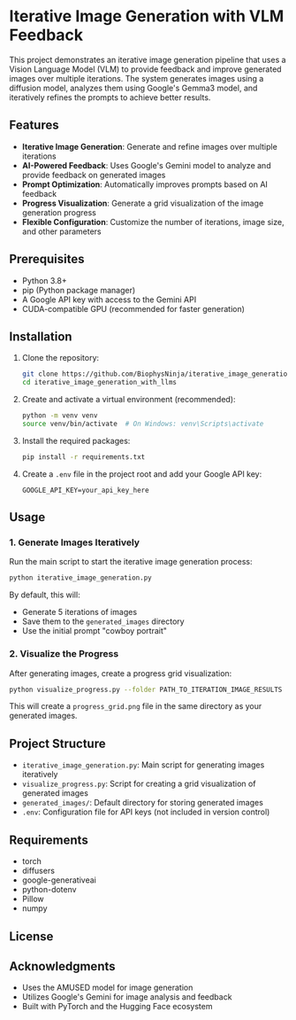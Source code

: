 # Iterative Image Generation with VLM Feedback

This project demonstrates an iterative image generation pipeline that uses a Vision Language Model (VLM) to provide feedback and improve generated images over multiple iterations. The system generates images using a diffusion model, analyzes them using Google's Gemma3 model, and iteratively refines the prompts to achieve better results.

## Features

- **Iterative Image Generation**: Generate and refine images over multiple iterations
- **AI-Powered Feedback**: Uses Google's Gemini model to analyze and provide feedback on generated images
- **Prompt Optimization**: Automatically improves prompts based on AI feedback
- **Progress Visualization**: Generate a grid visualization of the image generation progress
- **Flexible Configuration**: Customize the number of iterations, image size, and other parameters

## Prerequisites

- Python 3.8+
- pip (Python package manager)
- A Google API key with access to the Gemini API
- CUDA-compatible GPU (recommended for faster generation)

## Installation

1. Clone the repository:
   ```bash
   git clone https://github.com/BiophysNinja/iterative_image_generation.git
   cd iterative_image_generation_with_llms
   ```

2. Create and activate a virtual environment (recommended):
   ```bash
   python -m venv venv
   source venv/bin/activate  # On Windows: venv\Scripts\activate
   ```

3. Install the required packages:
   ```bash
   pip install -r requirements.txt
   ```

4. Create a `.env` file in the project root and add your Google API key:
   ```
   GOOGLE_API_KEY=your_api_key_here
   ```

## Usage

### 1. Generate Images Iteratively

Run the main script to start the iterative image generation process:

```bash
python iterative_image_generation.py
```

By default, this will:
- Generate 5 iterations of images
- Save them to the `generated_images` directory
- Use the initial prompt "cowboy portrait"

### 2. Visualize the Progress

After generating images, create a progress grid visualization:

```bash
python visualize_progress.py --folder PATH_TO_ITERATION_IMAGE_RESULTS
```

This will create a `progress_grid.png` file in the same directory as your generated images.

## Project Structure

- `iterative_image_generation.py`: Main script for generating images iteratively
- `visualize_progress.py`: Script for creating a grid visualization of generated images
- `generated_images/`: Default directory for storing generated images
- `.env`: Configuration file for API keys (not included in version control)

## Requirements

- torch
- diffusers
- google-generativeai
- python-dotenv
- Pillow
- numpy

## License



## Acknowledgments

- Uses the AMUSED model for image generation
- Utilizes Google's Gemini for image analysis and feedback
- Built with PyTorch and the Hugging Face ecosystem
